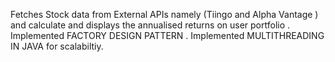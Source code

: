 Fetches Stock data from External APIs namely (Tiingo and Alpha Vantage ) and calculate and displays the annualised returns on user portfolio . Implemented FACTORY DESIGN PATTERN . Implemented MULTITHREADING IN JAVA for scalabiltiy.
